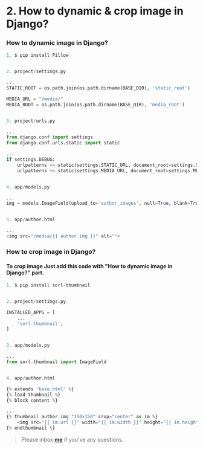 # 2. How to dynamic & crop image in Django?

### How to dynamic image in Django?

```python
1. $ pip install Pillow


2. project/settings.py

...
STATIC_ROOT = os.path.join(os.path.dirname(BASE_DIR), 'static_root')

MEDIA_URL = "/media/"
MEDIA_ROOT = os.path.join(os.path.dirname(BASE_DIR), 'media_root')


3. project/urls.py

...
from django.conf import settings
from django.conf.urls.static import static

...
if settings.DEBUG:
    urlpatterns += static(settings.STATIC_URL, document_root=settings.STATIC_ROOT)
    urlpatterns += static(settings.MEDIA_URL, document_root=settings.MEDIA_ROOT)


4. app/models.py

...
img = models.ImageField(upload_to='author_images', null=True, blank=True)


5. app/author.html

...
<img src="/media/{{ author.img }}" alt="">
```

### How to crop image in Django?

#### To crop image Just add this code with "How to dynamic image in Django?" part.
```python
1. $ pip install sorl-thumbnail


2. project/settings.py

INSTALLED_APPS = [
	...
    'sorl.thumbnail',
]


3. app/models.py

...
from sorl.thumbnail import ImageField


4. app/author.html

{% extends 'base.html' %}
{% load thumbnail %}
{% block content %}

...
{% thumbnail author.img "150x150" crop="center" as im %}
    <img src="{{ im.url }}" width="{{ im.width }}" height="{{ im.height }}">
{% endthumbnail %}
```

> Please inbox **[me](https://www.facebook.com/shoriot)** if you've any questions. 
